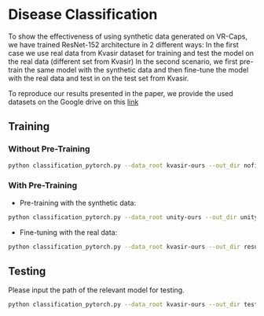 # Disease Classification

To show the effectiveness of using synthetic data generated on VR-Caps, we have trained ResNet-152 architecture in 2 different ways:
In the first case we use real data from Kvasir dataset for training and test the model on the real data (different set from Kvasir)
In the second scenario, we first pre-train the same model with the synthetic data and then fine-tune the model with the real data and test in on the test set from Kvasir.

To reproduce our results presented in the paper, we provide the used datasets on the Google drive on this [link](https://drive.google.com/drive/folders/1PJvGr9i3G5oe1t_Qw6mwq2YX3QPmk5-T?usp=sharing)

## Training

### Without Pre-Training

```sh
python classification_pytorch.py --data_root kvasir-ours --out_dir nofinetune --tensorboard_dir tensorboard --all_folds training --val_fold validation --action train --num_epochs 10
```
### With Pre-Training
 - Pre-training with the synthetic data:
```sh
python classification_pytorch.py --data_root unity-ours --out_dir unity-pretrain --tensorboard_dir tensorboard --all_folds training --val_fold validation --action train --num_epochs 10
```
 - Fine-tuning with the real data:
```sh
python classification_pytorch.py --data_root kvasir-ours --out_dir results/unity-pretrain-kvasir-finetune --tensorboard_dir tensorboard --all_folds training --val_fold validation --action retrain --num_epochs 10
```
## Testing
Please input the path of the relevant model for testing.

```sh
python classification_pytorch.py --data_root kvasir-ours --out_dir test --tensorboard_dir tensorboard --all_folds training --val_fold validation --action test
```
